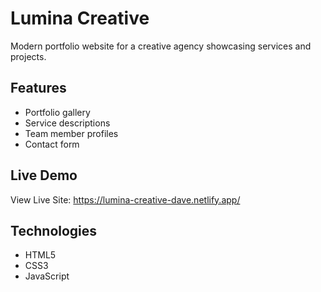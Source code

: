 # Lumina Creative
Modern portfolio website for a creative agency showcasing services and projects.

## Features
- Portfolio gallery
- Service descriptions
- Team member profiles
- Contact form

## Live Demo
View Live Site: https://lumina-creative-dave.netlify.app/

## Technologies
- HTML5
- CSS3
- JavaScript
